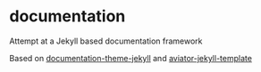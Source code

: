# documentation

Attempt at a Jekyll based documentation framework

Based on [documentation-theme-jekyll](https://github.com/tomjoht/documentation-theme-jekyll) and [aviator-jekyll-template](https://github.com/CloudCannon/aviator-jekyll-template)
